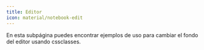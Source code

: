 ```yaml
---
title: Editor
icon: material/notebook-edit
---
```


En esta subpágina puedes encontrar ejemplos de uso para cambiar el fondo del editor
usando cssclasses.
